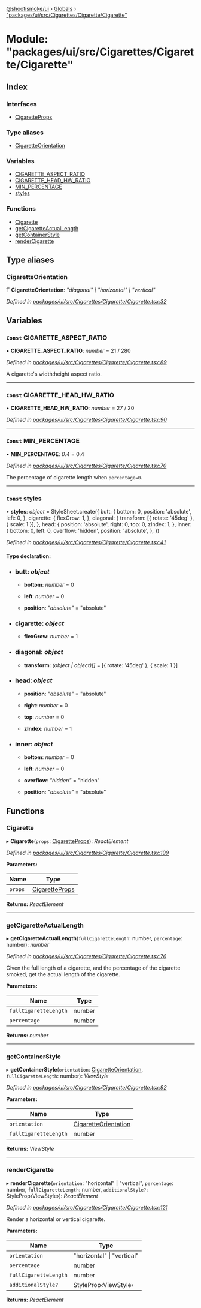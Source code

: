 [@shootismoke/ui](../README.md) › [Globals](../globals.md) › ["packages/ui/src/Cigarettes/Cigarette/Cigarette"](_packages_ui_src_cigarettes_cigarette_cigarette_.md)

# Module: "packages/ui/src/Cigarettes/Cigarette/Cigarette"

## Index

### Interfaces

* [CigaretteProps](../interfaces/_packages_ui_src_cigarettes_cigarette_cigarette_.cigaretteprops.md)

### Type aliases

* [CigaretteOrientation](_packages_ui_src_cigarettes_cigarette_cigarette_.md#cigaretteorientation)

### Variables

* [CIGARETTE_ASPECT_RATIO](_packages_ui_src_cigarettes_cigarette_cigarette_.md#const-cigarette_aspect_ratio)
* [CIGARETTE_HEAD_HW_RATIO](_packages_ui_src_cigarettes_cigarette_cigarette_.md#const-cigarette_head_hw_ratio)
* [MIN_PERCENTAGE](_packages_ui_src_cigarettes_cigarette_cigarette_.md#const-min_percentage)
* [styles](_packages_ui_src_cigarettes_cigarette_cigarette_.md#const-styles)

### Functions

* [Cigarette](_packages_ui_src_cigarettes_cigarette_cigarette_.md#cigarette)
* [getCigaretteActualLength](_packages_ui_src_cigarettes_cigarette_cigarette_.md#getcigaretteactuallength)
* [getContainerStyle](_packages_ui_src_cigarettes_cigarette_cigarette_.md#getcontainerstyle)
* [renderCigarette](_packages_ui_src_cigarettes_cigarette_cigarette_.md#rendercigarette)

## Type aliases

###  CigaretteOrientation

Ƭ **CigaretteOrientation**: *"diagonal" | "horizontal" | "vertical"*

*Defined in [packages/ui/src/Cigarettes/Cigarette/Cigarette.tsx:32](https://github.com/shootismoke/common/blob/72777b1/packages/ui/src/Cigarettes/Cigarette/Cigarette.tsx#L32)*

## Variables

### `Const` CIGARETTE_ASPECT_RATIO

• **CIGARETTE_ASPECT_RATIO**: *number* = 21 / 280

*Defined in [packages/ui/src/Cigarettes/Cigarette/Cigarette.tsx:89](https://github.com/shootismoke/common/blob/72777b1/packages/ui/src/Cigarettes/Cigarette/Cigarette.tsx#L89)*

A cigarette's width:height aspect ratio.

___

### `Const` CIGARETTE_HEAD_HW_RATIO

• **CIGARETTE_HEAD_HW_RATIO**: *number* = 27 / 20

*Defined in [packages/ui/src/Cigarettes/Cigarette/Cigarette.tsx:90](https://github.com/shootismoke/common/blob/72777b1/packages/ui/src/Cigarettes/Cigarette/Cigarette.tsx#L90)*

___

### `Const` MIN_PERCENTAGE

• **MIN_PERCENTAGE**: *0.4* = 0.4

*Defined in [packages/ui/src/Cigarettes/Cigarette/Cigarette.tsx:70](https://github.com/shootismoke/common/blob/72777b1/packages/ui/src/Cigarettes/Cigarette/Cigarette.tsx#L70)*

The percentage of cigarette length when `percentage=0`.

___

### `Const` styles

• **styles**: *object* = StyleSheet.create({
	butt: {
		bottom: 0,
		position: 'absolute',
		left: 0,
	},
	cigarette: {
		flexGrow: 1,
	},
	diagonal: {
		transform: [{ rotate: '45deg' }, { scale: 1 }],
	},
	head: {
		position: 'absolute',
		right: 0,
		top: 0,
		zIndex: 1,
	},
	inner: {
		bottom: 0,
		left: 0,
		overflow: 'hidden',
		position: 'absolute',
	},
})

*Defined in [packages/ui/src/Cigarettes/Cigarette/Cigarette.tsx:41](https://github.com/shootismoke/common/blob/72777b1/packages/ui/src/Cigarettes/Cigarette/Cigarette.tsx#L41)*

#### Type declaration:

* ### **butt**: *object*

  * **bottom**: *number* = 0

  * **left**: *number* = 0

  * **position**: *"absolute"* = "absolute"

* ### **cigarette**: *object*

  * **flexGrow**: *number* = 1

* ### **diagonal**: *object*

  * **transform**: *(object | object)[]* = [{ rotate: '45deg' }, { scale: 1 }]

* ### **head**: *object*

  * **position**: *"absolute"* = "absolute"

  * **right**: *number* = 0

  * **top**: *number* = 0

  * **zIndex**: *number* = 1

* ### **inner**: *object*

  * **bottom**: *number* = 0

  * **left**: *number* = 0

  * **overflow**: *"hidden"* = "hidden"

  * **position**: *"absolute"* = "absolute"

## Functions

###  Cigarette

▸ **Cigarette**(`props`: [CigaretteProps](../interfaces/_packages_ui_src_cigarettes_cigarette_cigarette_.cigaretteprops.md)): *ReactElement*

*Defined in [packages/ui/src/Cigarettes/Cigarette/Cigarette.tsx:199](https://github.com/shootismoke/common/blob/72777b1/packages/ui/src/Cigarettes/Cigarette/Cigarette.tsx#L199)*

**Parameters:**

Name | Type |
------ | ------ |
`props` | [CigaretteProps](../interfaces/_packages_ui_src_cigarettes_cigarette_cigarette_.cigaretteprops.md) |

**Returns:** *ReactElement*

___

###  getCigaretteActualLength

▸ **getCigaretteActualLength**(`fullCigaretteLength`: number, `percentage`: number): *number*

*Defined in [packages/ui/src/Cigarettes/Cigarette/Cigarette.tsx:76](https://github.com/shootismoke/common/blob/72777b1/packages/ui/src/Cigarettes/Cigarette/Cigarette.tsx#L76)*

Given the full length of a cigarette, and the percentage of the cigarette
smoked, get the actual length of the cigarette.

**Parameters:**

Name | Type |
------ | ------ |
`fullCigaretteLength` | number |
`percentage` | number |

**Returns:** *number*

___

###  getContainerStyle

▸ **getContainerStyle**(`orientation`: [CigaretteOrientation](_packages_ui_src_cigarettes_cigarette_cigarette_.md#cigaretteorientation), `fullCigaretteLength`: number): *ViewStyle*

*Defined in [packages/ui/src/Cigarettes/Cigarette/Cigarette.tsx:92](https://github.com/shootismoke/common/blob/72777b1/packages/ui/src/Cigarettes/Cigarette/Cigarette.tsx#L92)*

**Parameters:**

Name | Type |
------ | ------ |
`orientation` | [CigaretteOrientation](_packages_ui_src_cigarettes_cigarette_cigarette_.md#cigaretteorientation) |
`fullCigaretteLength` | number |

**Returns:** *ViewStyle*

___

###  renderCigarette

▸ **renderCigarette**(`orientation`: "horizontal" | "vertical", `percentage`: number, `fullCigaretteLength`: number, `additionalStyle?`: StyleProp‹ViewStyle›): *ReactElement*

*Defined in [packages/ui/src/Cigarettes/Cigarette/Cigarette.tsx:121](https://github.com/shootismoke/common/blob/72777b1/packages/ui/src/Cigarettes/Cigarette/Cigarette.tsx#L121)*

Render a horizontal or vertical cigarette.

**Parameters:**

Name | Type |
------ | ------ |
`orientation` | "horizontal" &#124; "vertical" |
`percentage` | number |
`fullCigaretteLength` | number |
`additionalStyle?` | StyleProp‹ViewStyle› |

**Returns:** *ReactElement*
